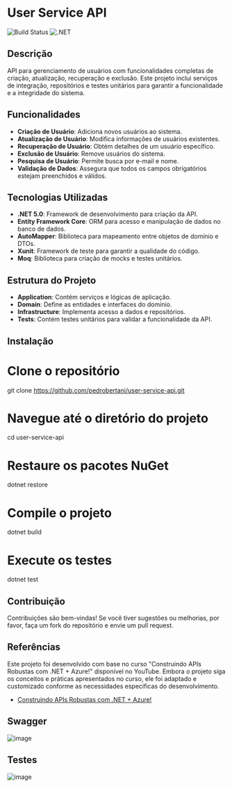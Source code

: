 # User Service API

![Build Status](https://img.shields.io/badge/Build-Passing-brightgreen)
![.NET](https://img.shields.io/badge/.NET-5.0-blue)

## Descrição

API para gerenciamento de usuários com funcionalidades completas de criação, atualização, recuperação e exclusão. Este projeto inclui serviços de integração, repositórios e testes unitários para garantir a funcionalidade e a integridade do sistema.

## Funcionalidades

- **Criação de Usuário**: Adiciona novos usuários ao sistema.
- **Atualização de Usuário**: Modifica informações de usuários existentes.
- **Recuperação de Usuário**: Obtém detalhes de um usuário específico.
- **Exclusão de Usuário**: Remove usuários do sistema.
- **Pesquisa de Usuário**: Permite busca por e-mail e nome.
- **Validação de Dados**: Assegura que todos os campos obrigatórios estejam preenchidos e válidos.

## Tecnologias Utilizadas

- **.NET 5.0**: Framework de desenvolvimento para criação da API.
- **Entity Framework Core**: ORM para acesso e manipulação de dados no banco de dados.
- **AutoMapper**: Biblioteca para mapeamento entre objetos de domínio e DTOs.
- **Xunit**: Framework de teste para garantir a qualidade do código.
- **Moq**: Biblioteca para criação de mocks e testes unitários.

## Estrutura do Projeto

- **Application**: Contém serviços e lógicas de aplicação.
- **Domain**: Define as entidades e interfaces do domínio.
- **Infrastructure**: Implementa acesso a dados e repositórios.
- **Tests**: Contém testes unitários para validar a funcionalidade da API.

## Instalação

# Clone o repositório
git clone https://github.com/pedrobertani/user-service-api.git

# Navegue até o diretório do projeto
cd user-service-api

# Restaure os pacotes NuGet
dotnet restore

# Compile o projeto
dotnet build

# Execute os testes
dotnet test

## Contribuição

Contribuições são bem-vindas! Se você tiver sugestões ou melhorias, por favor, faça um fork do repositório e envie um pull request.

## Referências

Este projeto foi desenvolvido com base no curso "Construindo APIs Robustas com .NET + Azure!" disponível no YouTube. Embora o projeto siga os conceitos e práticas apresentados no curso, ele foi adaptado e customizado conforme as necessidades específicas do desenvolvimento.

- [Construindo APIs Robustas com .NET + Azure!](https://www.youtube.com/watch?v=TovPavZjxOw&list=PLdhhExru1TXcTTm-Mpfg2tN5B_rOTNvzy&index=1&t=21s&pp=iAQB)
  
## Swagger
![image](https://github.com/user-attachments/assets/3fb8eb81-cc38-4d02-9e63-559806812605)

## Testes
![image](https://github.com/user-attachments/assets/e77fbfa3-0fda-4f29-93d8-a3667f380150)
